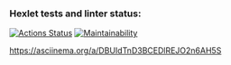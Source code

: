 ### Hexlet tests and linter status:
[![Actions Status](https://github.com/presimos/frontend-project-46/actions/workflows/hexlet-check.yml/badge.svg)](https://github.com/presimos/frontend-project-46/actions)
[![Maintainability](https://api.codeclimate.com/v1/badges/839880296a79b486000c/maintainability)](https://codeclimate.com/github/presimos/frontend-project-46/maintainability)

https://asciinema.org/a/DBUIdTnD3BCEDlREJO2n6AH5S